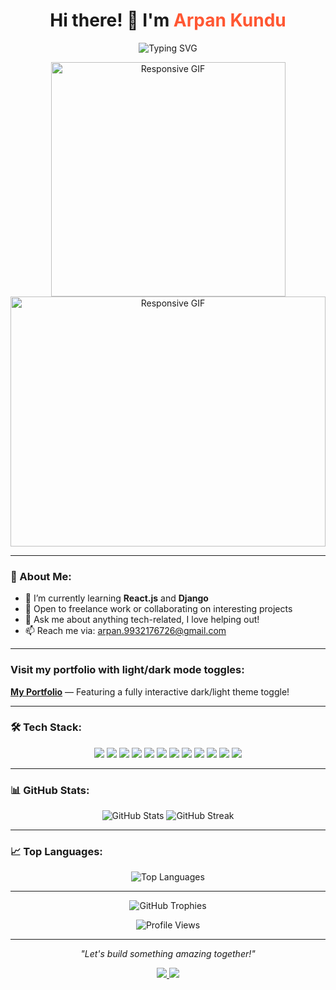 <h1 align="center">
  Hi there! 👋 I'm <span style="color:#FF5733;">Arpan Kundu</span> 
</h1>

<p align="center">
  <img src="https://readme-typing-svg.demolab.com?font=Fira+Code&size=22&pause=1000&color=FF5733&center=true&vCenter=true&width=435&lines=Full+Stack+Developer;MERN+Stack+Enthusiast;Lifelong+Learner+%26+Problem+Solver;Open+to+Collaborations+%26+Projects!" alt="Typing SVG" />
</p>

<p align="center">
  
   <img src="https://user-images.githubusercontent.com/74038190/212750672-2f3f2b50-c84f-4ed8-a60a-849ae69ff9df.gif" style="width: 375px; max-width: 900px; height: 375px; max-height: 400px; object-fit: contain;" alt="Responsive GIF" />
   <img src="https://media.giphy.com/media/xT9IgzoKnwFNmISR8I/giphy.gif" style="width: 100%; max-width: 900px; height: auto; max-height: 400px; object-fit: contain;" alt="Responsive GIF" />
</p>

---
### 🚀 About Me:
- 🌱 I’m currently learning **React.js** and **Django**
- 💼 Open to freelance work or collaborating on interesting projects
- 💬 Ask me about anything tech-related, I love helping out!
- 📫 Reach me via: [arpan.9932176726@gmail.com](mailto:arpan.9932176726@gmail.com)

---
### Visit my portfolio with light/dark mode toggles:
[**My Portfolio**](https://your-portfolio-url.com) — Featuring a fully interactive dark/light theme toggle!

---
### 🛠 Tech Stack:

<p align="center">
  <img src="https://img.shields.io/badge/-HTML5-E34F26?logo=html5&logoColor=white&style=flat-square" />
  <img src="https://img.shields.io/badge/-CSS3-1572B6?logo=css3&logoColor=white&style=flat-square" />
  <img src="https://img.shields.io/badge/-JavaScript-F7DF1E?logo=javascript&logoColor=black&style=flat-square" />
  <img src="https://img.shields.io/badge/-React-61DAFB?logo=react&logoColor=black&style=flat-square" />
  <img src="https://img.shields.io/badge/-Python-3776AB?logo=python&logoColor=white&style=flat-square" />
  <img src="https://img.shields.io/badge/-Django-092E20?logo=django&logoColor=white&style=flat-square" />
  <img src="https://img.shields.io/badge/-SQL-4479A1?logo=mysql&logoColor=white&style=flat-square" />
  <img src="https://img.shields.io/badge/-MongoDB-47A248?logo=mongodb&logoColor=white&style=flat-square" />
  <img src="https://img.shields.io/badge/-PostgreSQL-4169E1?logo=postgresql&logoColor=white&style=flat-square" />
  <img src="https://img.shields.io/badge/-Java-E34F26?logo=java&logoColor=white&style=flat-square" />
  <img src="https://img.shields.io/badge/-C-00599C?logo=c&logoColor=white&style=flat-square" />
  <img src="https://img.shields.io/badge/-REST%20API-25A0E0?logo=api&logoColor=white&style=flat-square" />
</p>


---

### 📊 GitHub Stats:
<p align="center">
  <img src="https://github-readme-stats.vercel.app/api?username=Arpan-creator&show_icons=true&theme=radical" alt="GitHub Stats" />
  <img src="https://streak-stats.demolab.com?user=Arpan-creator&theme=radical" alt="GitHub Streak" />
</p>

---
### 📈 Top Languages:
<p align="center">
  <img src="https://github-readme-stats.vercel.app/api/top-langs/?username=Arpan-creator&layout=compact&theme=radical" alt="Top Languages" />
</p>

---
<!-- GitHub Trophies -->
<p align="center">
  <img src="https://github-profile-trophy.vercel.app/?username=Arpan-creator&theme=monokai&row=2&column=3" alt="GitHub Trophies" />
</p>

<!-- Total Viewers Count -->
<p align="center">
  <img src="https://komarev.com/ghpvc/?username=Arpan-creator&label=Profile%20Views&color=blue&style=flat" alt="Profile Views" />
</p>

---
<p align="center">
  <i>"Let's build something amazing together!"</i>
</p>

<p align="center">
  <a href="https://www.linkedin.com/in/arpan-kundu-ak7691/">
    <img src="https://img.shields.io/badge/-LinkedIn-0077B5?logo=LinkedIn&logoColor=white&style=for-the-badge" />
  </a>
  <a href="https://twitter.com/ArpanKundu91">
    <img src="https://img.shields.io/badge/-Twitter-1DA1F2?logo=Twitter&logoColor=white&style=for-the-badge" />
  </a>
</p>
